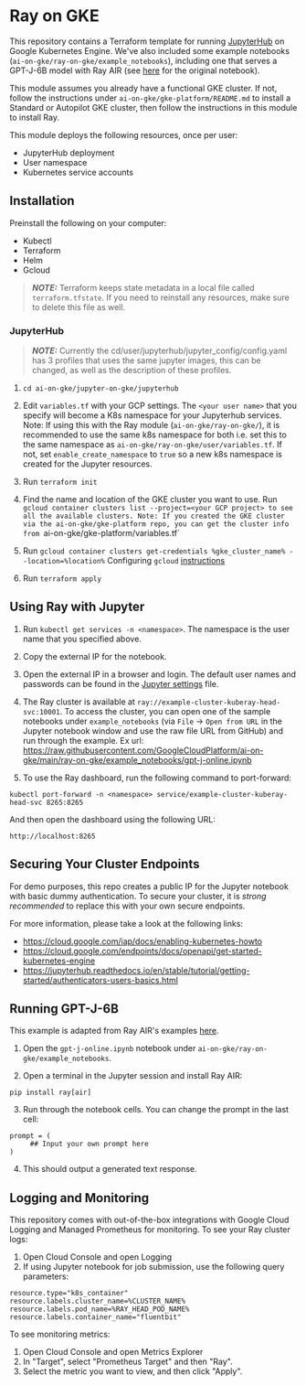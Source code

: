 # Ray on GKE

This repository contains a Terraform template for running [JupyterHub](https://jupyter.org/hub) on Google Kubernetes Engine.
We've also included some example notebooks (`ai-on-gke/ray-on-gke/example_notebooks`), including one that serves a GPT-J-6B model with Ray AIR (see
[here](https://docs.ray.io/en/master/ray-air/examples/gptj_serving.html) for the original notebook).

This module assumes you already have a functional GKE cluster. If not, follow the instructions under `ai-on-gke/gke-platform/README.md`
to install a Standard or Autopilot GKE cluster, then follow the instructions in this module to install Ray. 

This module deploys the following resources, once per user:
* JupyterHub deployment
* User namespace
* Kubernetes service accounts

## Installation

Preinstall the following on your computer:
* Kubectl
* Terraform 
* Helm
* Gcloud

> **_NOTE:_** Terraform keeps state metadata in a local file called `terraform.tfstate`. If you need to reinstall any resources, make sure to delete this file as well.

### JupyterHub

> **_NOTE:_** Currently the cd/user/jupyterhub/jupyter_config/config.yaml has 3 profiles that uses the same jupyter images, this can be changed, as well as the description of these profiles.

1. `cd ai-on-gke/jupyter-on-gke/jupyterhub`

2. Edit `variables.tf` with your GCP settings. The `<your user name>` that you specify will become a K8s namespace for your Jupyterhub services.
Note:
If using this with the Ray module (`ai-on-gke/ray-on-gke/`), it is recommended to use the same k8s namespace
for both i.e. set this to the same namespace as `ai-on-gke/ray-on-gke/user/variables.tf`.
If not, set `enable_create_namespace` to `true` so a new k8s namespace is created for the Jupyter resources.

3. Run `terraform init`

4. Find the name and location of the GKE cluster you want to use.
   Run `gcloud container clusters list --project=<your GCP project> to see all the available clusters.
   Note: If you created the GKE cluster via the ai-on-gke/gke-platform repo, you can get the cluster info from `ai-on-gke/gke-platform/variables.tf`

5. Run `gcloud container clusters get-credentials %gke_cluster_name% --location=%location%`
   Configuring `gcloud` [instructions](https://cloud.google.com/sdk/docs/initializing)

6. Run `terraform apply`

## Using Ray with Jupyter

1. Run `kubectl get services -n <namespace>`. The namespace is the user name that you specified above.

2. Copy the external IP for the notebook.

3. Open the external IP in a browser and login. The default user names and
   passwords can be found in the [Jupyter
   settings](https://github.com/GoogleCloudPlatform/ai-on-gke/blob/main/jupyter-on-gke/jupyter_config/jupyter_config/config.yaml) file.

4. The Ray cluster is available at `ray://example-cluster-kuberay-head-svc:10001`. To access the cluster, you can open one of the sample notebooks under `example_notebooks` (via `File` -> `Open from URL` in the Jupyter notebook window and use the raw file URL from GitHub) and run through the example. Ex url: https://raw.githubusercontent.com/GoogleCloudPlatform/ai-on-gke/main/ray-on-gke/example_notebooks/gpt-j-online.ipynb

5. To use the Ray dashboard, run the following command to port-forward:
```
kubectl port-forward -n <namespace> service/example-cluster-kuberay-head-svc 8265:8265
```

And then open the dashboard using the following URL:
```
http://localhost:8265
```

## Securing Your Cluster Endpoints

For demo purposes, this repo creates a public IP for the Jupyter notebook with basic dummy authentication. To secure your cluster, it is *strong recommended* to replace
this with your own secure endpoints. 

For more information, please take a look at the following links:
* https://cloud.google.com/iap/docs/enabling-kubernetes-howto
* https://cloud.google.com/endpoints/docs/openapi/get-started-kubernetes-engine
* https://jupyterhub.readthedocs.io/en/stable/tutorial/getting-started/authenticators-users-basics.html


## Running GPT-J-6B

This example is adapted from Ray AIR's examples [here](https://docs.ray.io/en/master/ray-air/examples/gptj_serving.html).

1. Open the `gpt-j-online.ipynb` notebook under `ai-on-gke/ray-on-gke/example_notebooks`.

2. Open a terminal in the Jupyter session and install Ray AIR:
```
pip install ray[air]
```

3. Run through the notebook cells. You can change the prompt in the last cell:
```
prompt = (
     ## Input your own prompt here
)
```

4. This should output a generated text response.


## Logging and Monitoring

This repository comes with out-of-the-box integrations with Google Cloud Logging
and Managed Prometheus for monitoring. To see your Ray cluster logs:

1. Open Cloud Console and open Logging
2. If using Jupyter notebook for job submission, use the following query parameters:
```
resource.type="k8s_container"
resource.labels.cluster_name=%CLUSTER_NAME%
resource.labels.pod_name=%RAY_HEAD_POD_NAME%
resource.labels.container_name="fluentbit"
```

To see monitoring metrics:
1. Open Cloud Console and open Metrics Explorer
2. In "Target", select "Prometheus Target" and then "Ray".
3. Select the metric you want to view, and then click "Apply".

